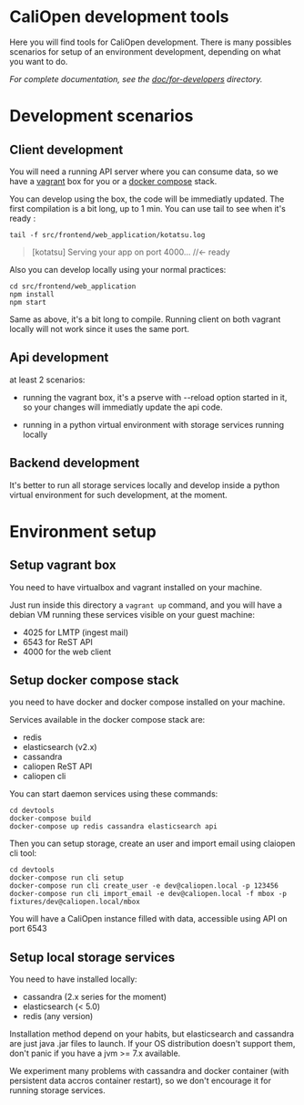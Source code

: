 # CaliOpen development tools

Here you will find tools for CaliOpen development. There is many possibles
scenarios for setup of an environment development, depending on what you
want to do.

_For complete documentation, see the [doc/for-developers](../doc/for-developers) directory._

# Development scenarios

## Client development

You will need a running API server where you can consume data, so we have a
[vagrant](https://vagrantup.com) box for you or a [docker compose](https://docs.docker.com/compose/)
stack.

You can develop using the box, the code will be immediatly updated. The first compilation is a bit
long, up to 1 min. You can use tail to see when it's ready :

```
tail -f src/frontend/web_application/kotatsu.log
```

> [kotatsu] Serving your app on port 4000... //<- ready

Also you can develop locally using your normal practices:

```
cd src/frontend/web_application
npm install
npm start
```

Same as above, it's a bit long to compile. Running client on both vagrant locally will not work
since it uses the same port.


## Api development

at least 2 scenarios:

- running the vagrant box, it's a pserve with --reload option started
  in it, so your changes will immediatly update the api code.

- running in a python virtual environment with storage services running locally

## Backend development

It's better to run all storage services locally and develop inside a python virtual
environment for such development, at the moment.

# Environment setup

## Setup vagrant box

You need to have virtualbox and vagrant installed on your machine.

Just run inside this directory a ``vagrant up`` command, and you will have a debian
VM running these services visible on your guest machine:

- 4025 for LMTP (ingest mail)
- 6543 for ReST API
- 4000 for the web client

## Setup docker compose stack

you need to have docker and docker compose installed on your machine.

Services available in the docker compose stack are:

- redis
- elasticsearch (v2.x)
- cassandra
- caliopen ReST API
- caliopen cli

You can start daemon services using these commands:

```
cd devtools
docker-compose build
docker-compose up redis cassandra elasticsearch api
```

Then you can setup storage, create an user and import email using claiopen cli tool:
```
cd devtools
docker-compose run cli setup
docker-compose run cli create_user -e dev@caliopen.local -p 123456
docker-compose run cli import_email -e dev@caliopen.local -f mbox -p fixtures/dev@caliopen.local/mbox
```

You will have a CaliOpen instance filled with data, accessible using API on port 6543

## Setup local storage services

You need to have installed locally:
- cassandra (2.x series for the moment)
- elasticsearch (< 5.0)
- redis (any version)

Installation method depend on your habits, but elasticsearch and cassandra are just
java .jar files to launch. If your OS distribution doesn't support them, don't panic
if you have a jvm >= 7.x available.

We experiment many problems with cassandra and docker container (with persistent
data accros container restart), so we don't encourage it for running storage services.
